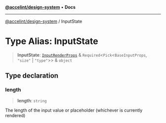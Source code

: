 [**@accelint/design-system**](../README.md) • **Docs**

***

[@accelint/design-system](../README.md) / InputState

# Type Alias: InputState

> **InputState**: [`InputRenderProps`](InputRenderProps.md) & `Required`\<`Pick`\<`BaseInputProps`, `"size"` \| `"type"`\>\> & `object`

## Type declaration

### length

> **length**: `string`

The length of the input value or placeholder (whichever is currently rendered)
